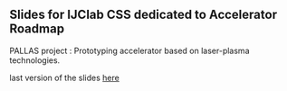 ## Slides for IJClab CSS dedicated to Accelerator Roadmap

PALLAS project : Prototyping accelerator based on laser-plasma technologies.

last version of the slides [here](https://kevincassou.github.io/slides/CSS_IJClab_2022/)



